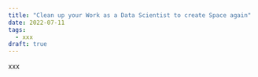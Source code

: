 ```yaml
---
title: "Clean up your Work as a Data Scientist to create Space again"
date: 2022-07-11
tags:
  - xxx
draft: true
---
```


xxx
